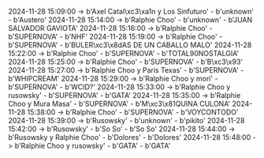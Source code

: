 2024-11-28 15:09:00 -> b'Axel Catal\xc3\xa1n y Los Sinfuturo' - b'unknown' - b'Austero'
2024-11-28 15:14:00 -> b'Ralphie Choo' - b'unknown' - b'JUAN SALVADOR GAVIOTA'
2024-11-28 15:16:00 -> b'Ralphie Choo' - b'SUPERNOVA' - b'NHF'
2024-11-28 15:19:00 -> b'Ralphie Choo' - b'SUPERNOVA' - b'BULER\xc3\x8dAS DE UN CABALLO MALO'
2024-11-28 15:22:00 -> b'Ralphie Choo' - b'SUPERNOVA' - b'TOTAL90NOSTALGIA'
2024-11-28 15:25:00 -> b'Ralphie Choo' - b'SUPERNOVA' - b'B\xc3\x93'
2024-11-28 15:27:00 -> b'Ralphie Choo y Paris Texas' - b'SUPERNOVA' - b'WHIPCREAM'
2024-11-28 15:29:00 -> b'Ralphie Choo y mori' - b'SUPERNOVA' - b'WCID?'
2024-11-28 15:33:00 -> b'Ralphie Choo y rusowsky' - b'SUPERNOVA' - b'GATA'
2024-11-28 15:35:00 -> b'Ralphie Choo y Mura Masa' - b'SUPERNOVA' - b'M\xc3\x81QUINA CULONA'
2024-11-28 15:38:00 -> b'Ralphie Choo' - b'SUPERNOVA' - b'VOYCONTODO'
2024-11-28 15:39:00 -> b'Rusowsky' - b'unknown' - b'pikito'
2024-11-28 15:42:00 -> b'Rusowsky' - b'So So' - b'So So'
2024-11-28 15:44:00 -> b'Rusowsky y Ralphie Choo' - b'Dolores' - b'Dolores'
2024-11-28 15:48:00 -> b'Ralphie Choo y rusowsky' - b'GATA' - b'GATA'
